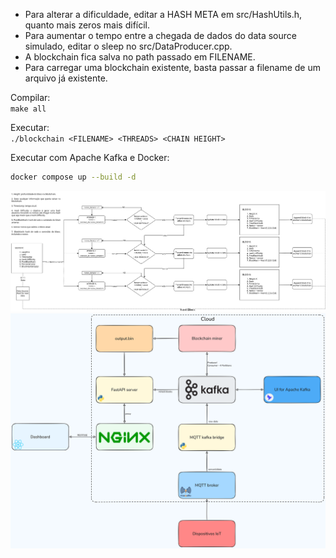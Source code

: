 - Para alterar a dificuldade, editar a HASH META em src/HashUtils.h, quanto mais zeros mais difícil.  
- Para aumentar o tempo entre a chegada de dados do data source simulado, editar o sleep no src/DataProducer.cpp.  
- A blockchain fica salva no path passado em FILENAME.  
- Para carregar uma blockchain existente, basta passar a filename de um arquivo já existente.  

Compilar:  
    ```make all```  

Executar:  
    ```./blockchain <FILENAME> <THREADS> <CHAIN HEIGHT>```  

Executar com Apache Kafka e Docker:
```bash
docker compose up --build -d 
```

![](./blockchain-uml.png)  
![](./blockchain-architecture.png)  

      
